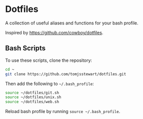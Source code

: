 # Dotfiles

A collection of useful aliases and functions for your bash profile.

Inspired by https://github.com/cowboy/dotfiles.

## Bash Scripts

To use these scripts, clone the repository:

```bash
cd ~
git clone https://github.com/tomjsstewart/dotfiles.git
```

Then add the following to `~/.bash_profile`:

```bash
source ~/dotfiles/git.sh
source ~/dotfiles/unix.sh
source ~/dotfiles/web.sh
```

Reload bash profile by running `source ~/.bash_profile`.
